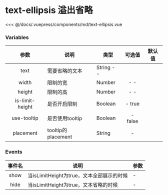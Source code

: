 # text-ellipsis 溢出省略

<demo-block 
title="示例"
description="当问题太多时可以只展示部分，后面省略显示">
  <md-text-ellipsis  :endVal="520520520" ></md-text-ellipsis>
  <highlight-code slot="highlight" lang="vue">
<<< @/docs/.vuepress/components/md/text-ellipsis.vue
  </highlight-code>
</demo-block>


### Variables
|参数|	说明|	类型	|可选值	|默认值|
| :--------:   | -----  | ----- | :--------:   | -----  |
text|	需要省略的文本|	String	-	-|
width	|限制的宽|	Number|	-	-|
height|	限制的高	|Number|	-	-|
is-limit-height|	是否开启限制|	Boolean	|-	true
use-tooltip|	是否使用tooltip	|Boolean|	-	false
placement|	tooltip的placement|	String|	-	
### Events
事件名|	说明	|参数
| :--------:   | ----- |---
show	|当isLimitHeight为true，文本全部展示的时候|	-
hide|	当isLimitHeight为true，文本省略的时候	|-

<start />